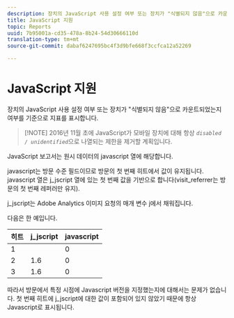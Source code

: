 ```yaml
---
description: 장치의 JavaScript 사용 설정 여부 또는 장치가 "식별되지 않음"으로 카운트되었는지 여부를 기준으로 지표를 표시합니다.
title: JavaScript 지원
topic: Reports
uuid: 7b95001a-cd35-478a-8b24-54d30666110d
translation-type: tm+mt
source-git-commit: dabaf6247695bc4f3d9bfe668f3ccfca12a52269

---
```



# JavaScript 지원

장치의 JavaScript 사용 설정 여부 또는 장치가 &quot;식별되지 않음&quot;으로 카운트되었는지 여부를 기준으로 지표를 표시합니다.

>[!NOTE] 2016년 11월 초에 JavaScript가 모바일 장치에 대해 항상 *`disabled / unidentified`*&#x200B;으로 나열되는 제한을 제거할 계획입니다.

JavaScript 보고서는 원시 데이터의 javascript 열에 해당합니다.

javascript는 방문 수준 필드이므로 방문의 첫 번째 히트에서 값이 유지됩니다. javascript 열은 j_jscript 열에 있는 첫 번째 값을 기반으로 합니다(visit_referrer는 방문의 첫 번째 레퍼러만 유지).

j_jscript는 Adobe Analytics 이미지 요청의 매개 변수 j에서 채워집니다.

다음은 한 예입니다.

| 히트 | j_jscript | javascript |
|---|---|---|
| 1 |  | 0 |
| 2 | 1.6 | 0 |
| 3 | 1.6 | 0 |

따라서 방문에서 특정 시점에 Javascript 버전을 지정했는지에 대해서는 문제가 없습니다. 첫 번째 히트에 j_jscript에 대한 값이 포함되어 있지 않았기 때문에 항상 Javascript로 표시됩니다.
